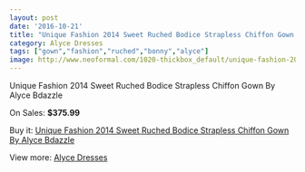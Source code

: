 ```yaml
---
layout: post
date: '2016-10-21'
title: "Unique Fashion 2014 Sweet Ruched Bodice Strapless Chiffon Gown By Alyce Bdazzle"
category: Alyce Dresses
tags: ["gown","fashion","ruched","bonny","alyce"]
image: http://www.neoformal.com/1020-thickbox_default/unique-fashion-2014-sweet-ruched-bodice-strapless-chiffon-gown-by-alyce-bdazzle.jpg
---
```

Unique Fashion 2014 Sweet Ruched Bodice Strapless Chiffon Gown By Alyce Bdazzle

On Sales: **$375.99**
<a href="https://www.neoformal.com/en/alyce-dresses/371-unique-fashion-2014-sweet-ruched-bodice-strapless-chiffon-gown-by-alyce-bdazzle.html"><amp-img layout="responsive" width="600" height="600" src="//www.neoformal.com/1020-thickbox_default/unique-fashion-2014-sweet-ruched-bodice-strapless-chiffon-gown-by-alyce-bdazzle.jpg" alt="Unique Fashion 2014 Sweet Ruched Bodice Strapless Chiffon Gown By Alyce Bdazzle 0" /></a>
<a href="https://www.neoformal.com/en/alyce-dresses/371-unique-fashion-2014-sweet-ruched-bodice-strapless-chiffon-gown-by-alyce-bdazzle.html"><amp-img layout="responsive" width="600" height="600" src="//www.neoformal.com/1021-thickbox_default/unique-fashion-2014-sweet-ruched-bodice-strapless-chiffon-gown-by-alyce-bdazzle.jpg" alt="Unique Fashion 2014 Sweet Ruched Bodice Strapless Chiffon Gown By Alyce Bdazzle 1" /></a>
<a href="https://www.neoformal.com/en/alyce-dresses/371-unique-fashion-2014-sweet-ruched-bodice-strapless-chiffon-gown-by-alyce-bdazzle.html"><amp-img layout="responsive" width="600" height="600" src="//www.neoformal.com/1022-thickbox_default/unique-fashion-2014-sweet-ruched-bodice-strapless-chiffon-gown-by-alyce-bdazzle.jpg" alt="Unique Fashion 2014 Sweet Ruched Bodice Strapless Chiffon Gown By Alyce Bdazzle 2" /></a>
<a href="https://www.neoformal.com/en/alyce-dresses/371-unique-fashion-2014-sweet-ruched-bodice-strapless-chiffon-gown-by-alyce-bdazzle.html"><amp-img layout="responsive" width="600" height="600" src="//www.neoformal.com/1023-thickbox_default/unique-fashion-2014-sweet-ruched-bodice-strapless-chiffon-gown-by-alyce-bdazzle.jpg" alt="Unique Fashion 2014 Sweet Ruched Bodice Strapless Chiffon Gown By Alyce Bdazzle 3" /></a>

Buy it: [Unique Fashion 2014 Sweet Ruched Bodice Strapless Chiffon Gown By Alyce Bdazzle](https://www.neoformal.com/en/alyce-dresses/371-unique-fashion-2014-sweet-ruched-bodice-strapless-chiffon-gown-by-alyce-bdazzle.html "Unique Fashion 2014 Sweet Ruched Bodice Strapless Chiffon Gown By Alyce Bdazzle")

View more: [Alyce Dresses](https://www.neoformal.com/en/3-alyce-dresses "Alyce Dresses")